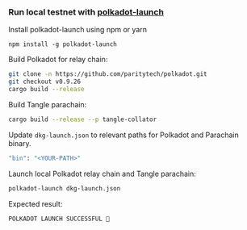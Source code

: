 ### Run local testnet with [polkadot-launch](https://github.com/paritytech/polkadot-launch)

Install polkadot-launch using npm or yarn

```
npm install -g polkadot-launch
```

Build Polkadot for relay chain:

```bash
git clone -n https://github.com/paritytech/polkadot.git
git checkout v0.9.26
cargo build --release
```

Build Tangle parachain:

```bash
cargo build --release --p tangle-collator
```

Update `dkg-launch.json` to relevant paths for Polkadot and Parachain binary.

```bash
"bin": "<YOUR-PATH>"
```

Launch local Polkadot relay chain and Tangle parachain:

```bash
polkadot-launch dkg-launch.json
```

Expected result:

```
POLKADOT LAUNCH SUCCESSFUL 🚀
```
